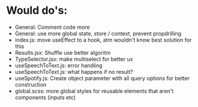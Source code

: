 # Would do's:

- General: Comment code more
- General: use more global state, store / context, prevent propdrilling
- index.js: move useEffect to a hook, atm wouldn't know best solution for this
- Results.jsx: Shuffle use better algoritm
- TypeSelector.jsx: make multiselect for better ux
- useSpeechToText.js: error handling
- useSpeechToText.js: what happens if no result?
- useSpotify.js: Create object parameter with all query options for better construction
- global.scss: more global styles for reusable elements that aren't components (inputs etc)
